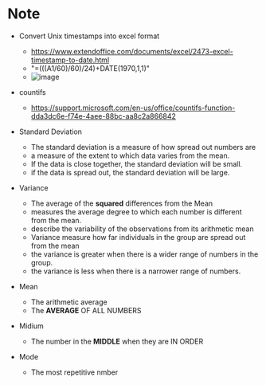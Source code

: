 # Note

- Convert Unix timestamps into excel format

  - https://www.extendoffice.com/documents/excel/2473-excel-timestamp-to-date.html
  - "=(((A1/60)/60)/24)+DATE(1970,1,1)"
  - ![image](https://cdn.extendoffice.com/images/stories/doc-excel/convert-date-unixtimestamp/doc-convert-timestamp-4.png)

- countifs

  - https://support.microsoft.com/en-us/office/countifs-function-dda3dc6e-f74e-4aee-88bc-aa8c2a866842

- Standard Deviation
  - The standard deviation is a measure of how spread out numbers are
  - a measure of the extent to which data varies from the mean.
  - If the data is close together, the standard deviation will be small.
  - if the data is spread out, the standard deviation will be large.
- Variance
  - The average of the **squared** differences from the Mean
  - measures the average degree to which each number is different from the mean.
  - describe the variability of the observations from its arithmetic mean
  - Variance measure how far individuals in the group are spread out from the mean
  - the variance is greater when there is a wider range of numbers in the group.
  - the variance is less when there is a narrower range of numbers.
- Mean
  - The arithmetic average
  - The **AVERAGE** OF ALL NUMBERS
- Midium
  - The number in the **MIDDLE** when they are IN ORDER
- Mode
  - The most repetitive nmber
